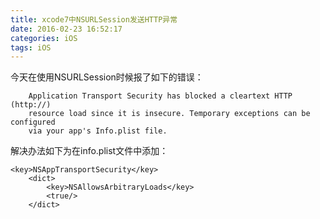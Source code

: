 ```yaml
---
title: xcode7中NSURLSession发送HTTP异常
date: 2016-02-23 16:52:17
categories: iOS
tags: iOS
---
```

今天在使用NSURLSession时候报了如下的错误：
```
    Application Transport Security has blocked a cleartext HTTP (http://) 
    resource load since it is insecure. Temporary exceptions can be configured 
    via your app's Info.plist file.
```

<!--more-->

解决办法如下为在info.plist文件中添加：
```
<key>NSAppTransportSecurity</key>
    <dict>
        <key>NSAllowsArbitraryLoads</key>
        <true/>
    </dict>
```